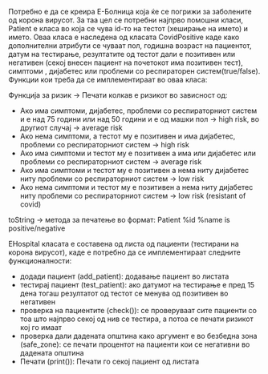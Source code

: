 Потребно е да се креира Е-Болница која ќе се погрижи за заболените од корона вирусот. За таа цел се потребни најпрво помошни класи, Patient е класа во која се чува id-то на тестот (хеширање на името) и името. Оваа класа е наследена од класата CovidPositive каде како дополнителни атрибути се чуваат пол, годишна возраст на пациентот, датум на тестирањe, резултатите од тестот дали е позитивен или негативен (секој внесен пациент на почетокот има позитивен тест), симптоми , дијабетeс или проблеми со респираторен систем(true/false). Функции кои треба да се имплементираат во оваа класа:

Функција за ризик -> Печати колкав е ризикот во зависност од:

- Ако има симптоми, дијабетeс, проблеми со респираторниот систем и е над 75 години или над 50 години и е од машки пол -> high risk, во другиот случај -> average risk
- Ако нема симптоми, а тестот му е позитивен и има дијабетeс, проблеми со респираторниот систем -> high risk
- Ако има симптоми и тестот му е позитивен а има или дијабетeс или проблеми со респираторниот систем -> average risk
- Ако има симптоми и тестот му е позитивен а нема ниту дијабетeс ниту проблеми со респираторниот систем -> low risk
- Ако нема симптоми и тестот му е позитивен а нема ниту дијабетeс ниту проблеми со респираторниот систем -> low risk (resistant of covid)

toString -> метода за печатење во формат: Patient %id %name is positive/negative

EHospital класата е составена од листа од пациенти (тестирани на корона вирусот), каде е потребно да се имплементираат следните функционалности:

- додади пациент (add_patient): додавање пациент во листата
- тестирај пациент (test_patient): ако датумот на тестирање е пред 15 дена тогаш резултатот од тестот се менува од позитивен во негативен
- проверка на пациентите (check()): се проверуваат сите пациенти со тоа што најпрво секој од нив се тестира, а потоа се печати ризикот кој го имаат
- проверка дали дадената општина како аргумент е во безбедна зона (safe_zone): се печати процентот на пациенти кои се негативни во дадената општина
- Печати (print()): Печати го секој пациент од листата
